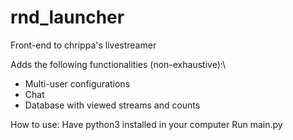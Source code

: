 # rnd_launcher
Front-end to chrippa's livestreamer

Adds the following functionalities (non-exhaustive):\
* Multi-user configurations
* Chat
* Database with viewed streams and counts

How to use:
Have python3 installed in your computer
Run main.py
